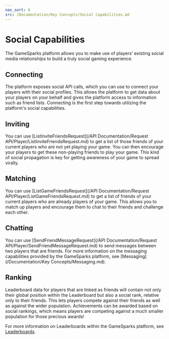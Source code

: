 ```yaml
---
nav_sort: 6
src: /Documentation/Key Concepts/Social Capabilities.md
---
```


# Social Capabilities

The GameSparks platform allows you to make use of players' existing social media relationships to build a truly social gaming experience.

## Connecting

The platform exposes social API calls, which you can use to connect your players with their social profiles. This allows the platform to get data about your players on your behalf and gives the platform access to information such as friend lists. Connecting is the first step towards utilizing the platform's social capabilities.

## Inviting

You can use [ListInviteFriendsRequest](/API Documentation/Request API/Player/ListInviteFriendsRequest.md) to get a list of those friends of your current players who are not yet playing your game. You can then encourage your players to get these non-playing friends to play your game. This kind of social propagation is key for getting awareness of your game to spread virally.

## Matching

You can use [ListGameFriendsRequest](/API Documentation/Request API/Player/ListGameFriendsRequest.md) to get a list of friends of your current players who are already players of your game. This allows you to match up players and encourage them to chat to their friends and challenge each other.

## Chatting

You can use [SendFriendMessageRequest](/API Documentation/Request API/Player/SendFriendMessageRequest.md) to send messages between two players that are friends. For more information on the messaging capabilities provided by the GameSparks platform, see [Messaging](/Documentation/Key Concepts/Messaging.md).

## Ranking

Leaderboard data for players that are linked as friends will contain not only their global position within the Leaderboard but also a social rank, relative only to their friends. This lets players compete against their friends as well as against the wider population. Achievements can be awarded based on social rankings, which means players are competing against a much smaller population for those precious awards!

For more information on Leaderboards within the GameSparks platform, see [Leaderboards](/Documentation/Configurator/Leaderboards/README.md).
